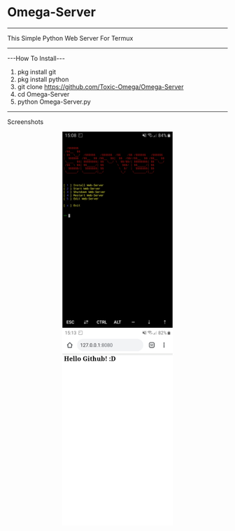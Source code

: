 # Omega-Server
_______________________________________________________________
This Simple Python Web Server For Termux
_______________________________________________________________
---How To Install---

1. pkg install git
2. pkg install python
3. git clone https://github.com/Toxic-Omega/Omega-Server
4. cd Omega-Server
5. python Omega-Server.py

_______________________________________________________________
Screenshots
<br>
<p align="center">
<img width="50%" src="https://github.com/Toxic-Omega/Omega-Server/blob/master/Screenshot/Screenshot_20200118-150804_Termux.jpg"/>
 <img width="50%" src="https://github.com/Toxic-Omega/Omega-Server/blob/master/Screenshot/Screenshot_20200118-151310_Chrome.jpg"/>
</p>
<br>
